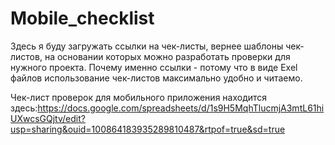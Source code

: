 # Mobile_checklist
Здесь я буду загружать ссылки на чек-листы, вернее шаблоны чек-листов, на основании которых можно разработать проверки для нужного проекта. Почему именно ссылки - потому что в виде Exel файлов использование чек-листов максимально удобно и читаемо.

Чек-лист проверок для мобильного приложения находится здесь:https://docs.google.com/spreadsheets/d/1s9H5MqhTlucmjA3mtL61hiUXwcsGQjtv/edit?usp=sharing&ouid=100864183935289810487&rtpof=true&sd=true
